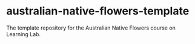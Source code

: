 # australian-native-flowers-template
The template repository for the Australian Native Flowers course on Learning Lab.
